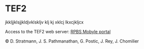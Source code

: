 # TEF2
jkkljjklsjjkldjvklskljv
 klj kj xklcj lkxcjkljcx
 
 

 
 
Access to the TEF2 web server: [RPBS Mobyle portal](http://mobyle.rpbs.univ-paris-diderot.fr/cgi-bin/portal.py?form=TEF#forms::TEF)


© D. Stratmann, J. S. Pathmanathan, G. Postic, J. Rey, J. Chomilier
